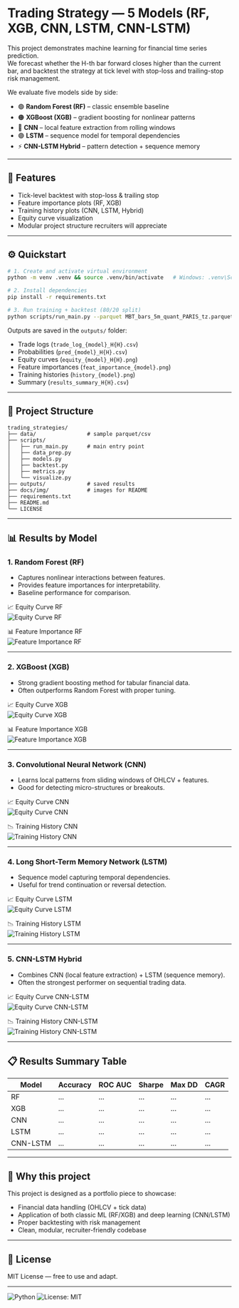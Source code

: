 # Trading Strategy — 5 Models (RF, XGB, CNN, LSTM, CNN-LSTM)

This project demonstrates machine learning for financial time series prediction.  
We forecast whether the H-th bar forward closes higher than the current bar, and backtest the strategy at tick level with stop-loss and trailing-stop risk management.

We evaluate five models side by side:

- 🟢 **Random Forest (RF)** – classic ensemble baseline  
- 🟠 **XGBoost (XGB)** – gradient boosting for nonlinear patterns  
- 🔵 **CNN** – local feature extraction from rolling windows  
- 🟣 **LSTM** – sequence model for temporal dependencies  
- ⚡ **CNN-LSTM Hybrid** – pattern detection + sequence memory  

---

## 🚀 Features
- Tick-level backtest with stop-loss & trailing stop  
- Feature importance plots (RF, XGB)  
- Training history plots (CNN, LSTM, Hybrid)  
- Equity curve visualization  
- Modular project structure recruiters will appreciate  

---

## ⚙️ Quickstart

```bash
# 1. Create and activate virtual environment
python -m venv .venv && source .venv/bin/activate   # Windows: .venv\Scripts\activate

# 2. Install dependencies
pip install -r requirements.txt

# 3. Run training + backtest (80/20 split)
python scripts/run_main.py --parquet MBT_bars_5m_quant_PARIS_tz.parquet --H 10
```

Outputs are saved in the `outputs/` folder:

- Trade logs (`trade_log_{model}_H{H}.csv`)  
- Probabilities (`pred_{model}_H{H}.csv`)  
- Equity curves (`equity_{model}_H{H}.png`)  
- Feature importances (`feat_importance_{model}.png`)  
- Training histories (`history_{model}.png`)  
- Summary (`results_summary_H{H}.csv`)  

---

## 📂 Project Structure

```
trading_strategies/
├── data/                # sample parquet/csv
├── scripts/
│   ├── run_main.py      # main entry point
│   ├── data_prep.py
│   ├── models.py
│   ├── backtest.py
│   ├── metrics.py
│   └── visualize.py
├── outputs/             # saved results
├── docs/img/            # images for README
├── requirements.txt
├── README.md
└── LICENSE
```

---

## 📊 Results by Model

### 1. Random Forest (RF)
- Captures nonlinear interactions between features.  
- Provides feature importances for interpretability.  
- Baseline performance for comparison.  

📈 Equity Curve RF  
![Equity Curve RF](docs/img/equity_rf.png)  

📊 Feature Importance RF  
![Feature Importance RF](docs/img/feat_importance_rf.png)  

---

### 2. XGBoost (XGB)
- Strong gradient boosting method for tabular financial data.  
- Often outperforms Random Forest with proper tuning.  

📈 Equity Curve XGB  
![Equity Curve XGB](docs/img/equity_xgb.png)  

📊 Feature Importance XGB  
![Feature Importance XGB](docs/img/feat_importance_xgb.png)  

---

### 3. Convolutional Neural Network (CNN)
- Learns local patterns from sliding windows of OHLCV + features.  
- Good for detecting micro-structures or breakouts.  

📈 Equity Curve CNN  
![Equity Curve CNN](docs/img/equity_cnn.png)  

📉 Training History CNN  
![Training History CNN](docs/img/history_cnn.png)  

---

### 4. Long Short-Term Memory Network (LSTM)
- Sequence model capturing temporal dependencies.  
- Useful for trend continuation or reversal detection.  

📈 Equity Curve LSTM  
![Equity Curve LSTM](docs/img/equity_lstm.png)  

📉 Training History LSTM  
![Training History LSTM](docs/img/history_lstm.png)  

---

### 5. CNN-LSTM Hybrid
- Combines CNN (local feature extraction) + LSTM (sequence memory).  
- Often the strongest performer on sequential trading data.  

📈 Equity Curve CNN-LSTM  
![Equity Curve CNN-LSTM](docs/img/equity_cnn_lstm.png)  

📉 Training History CNN-LSTM  
![Training History CNN-LSTM](docs/img/history_cnn_lstm.png)  

---

## 📋 Results Summary Table

| Model      | Accuracy | ROC AUC | Sharpe | Max DD | CAGR |
|------------|----------|---------|--------|--------|------|
| RF         |  ...     |   ...   |  ...   |  ...   | ...  |
| XGB        |  ...     |   ...   |  ...   |  ...   | ...  |
| CNN        |  ...     |   ...   |  ...   |  ...   | ...  |
| LSTM       |  ...     |   ...   |  ...   |  ...   | ...  |
| CNN-LSTM   |  ...     |   ...   |  ...   |  ...   | ...  |

---

## 🎯 Why this project

This project is designed as a portfolio piece to showcase:

- Financial data handling (OHLCV + tick data)  
- Application of both classic ML (RF/XGB) and deep learning (CNN/LSTM)  
- Proper backtesting with risk management  
- Clean, modular, recruiter-friendly codebase  

---

## 📜 License

MIT License — free to use and adapt.  

---

![Python](https://img.shields.io/badge/python-3.10-blue.svg)
![License: MIT](https://img.shields.io/badge/License-MIT-yellow.svg)
